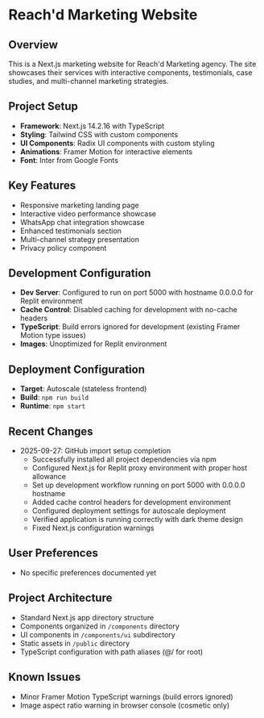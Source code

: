 # Reach'd Marketing Website

## Overview
This is a Next.js marketing website for Reach'd Marketing agency. The site showcases their services with interactive components, testimonials, case studies, and multi-channel marketing strategies.

## Project Setup
- **Framework**: Next.js 14.2.16 with TypeScript
- **Styling**: Tailwind CSS with custom components
- **UI Components**: Radix UI components with custom styling
- **Animations**: Framer Motion for interactive elements
- **Font**: Inter from Google Fonts

## Key Features
- Responsive marketing landing page
- Interactive video performance showcase
- WhatsApp chat integration showcase
- Enhanced testimonials section
- Multi-channel strategy presentation
- Privacy policy component

## Development Configuration
- **Dev Server**: Configured to run on port 5000 with hostname 0.0.0.0 for Replit environment
- **Cache Control**: Disabled caching for development with no-cache headers
- **TypeScript**: Build errors ignored for development (existing Framer Motion type issues)
- **Images**: Unoptimized for Replit environment

## Deployment Configuration
- **Target**: Autoscale (stateless frontend)
- **Build**: `npm run build`
- **Runtime**: `npm start`

## Recent Changes
- 2025-09-27: GitHub import setup completion
  - Successfully installed all project dependencies via npm
  - Configured Next.js for Replit proxy environment with proper host allowance
  - Set up development workflow running on port 5000 with 0.0.0.0 hostname
  - Added cache control headers for development environment
  - Configured deployment settings for autoscale deployment
  - Verified application is running correctly with dark theme design
  - Fixed Next.js configuration warnings

## User Preferences
- No specific preferences documented yet

## Project Architecture
- Standard Next.js app directory structure
- Components organized in `/components` directory
- UI components in `/components/ui` subdirectory
- Static assets in `/public` directory
- TypeScript configuration with path aliases (@/ for root)

## Known Issues
- Minor Framer Motion TypeScript warnings (build errors ignored)
- Image aspect ratio warning in browser console (cosmetic only)